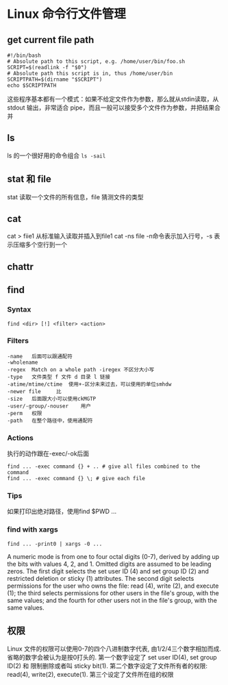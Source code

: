 # Linux 命令行文件管理

<!--
ID: a9e92bac-e10d-46bf-9c57-049fc2998715
Status: publish
Date: 2017-05-30T12:31:00
Modified: 2020-05-16T12:01:20
wp_id: 423
-->

## get current file path

```
#!/bin/bash 
# Absolute path to this script, e.g. /home/user/bin/foo.sh
SCRIPT=$(readlink -f "$0")
# Absolute path this script is in, thus /home/user/bin
SCRIPTPATH=$(dirname "$SCRIPT")
echo $SCRIPTPATH
```

这些程序基本都有一个模式：如果不给定文件作为参数，那么就从stdin读取，从 stdout 输出，非常适合 pipe，而且一般可以接受多个文件作为参数，并把结果合并

## ls

ls 的一个很好用的命令组合 `ls -sail`

## stat 和 file

stat 读取一个文件的所有信息，file 猜测文件的类型

## cat 

cat > fiie1 从标准输入读取并插入到file1
cat -ns file -n命令表示加入行号，-s 表示压缩多个空行到一个

## chattr

## find

### Syntax
```
find <dir> [!] <filter> <action>
```

### Filters
```
-name 	后面可以跟通配符
-wholename	
-regex 	Match on a whole path -iregex 不区分大小写
-type 	文件类型 f 文件 d 目录 l 链接
-atime/mtime/ctime 	使用+-区分未来过去，可以使用的单位smhdw
-newer file 	比
-size 	后面跟大小可以使用ckMGTP
-user/-group/-nouser 	用户
-perm 	权限
-path 	在整个路径中，使用通配符
```

### Actions

执行的动作跟在-exec/-ok后面
```
find ... -exec command {} + .. # give all files combined to the command
find ... -exec command {} \; # give each file
```

### Tips

如果打印出绝对路径，使用find $PWD ...

### find with xargs

`find ... -print0 | xargs -0 ...`

A numeric mode is from one to four octal digits (0-7), derived by adding up the bits with values 4, 2, and 1. Omitted digits are assumed to be leading zeros. The first digit selects the set user ID (4) and set group ID (2) and restricted deletion or sticky (1) attributes. The second digit selects permissions for the user who owns the file: read (4), write (2), and execute (1); the third selects permissions for other users in the file's group, with the same values; and the fourth for other users not in the file's group, with the same values.

## 权限
Linux 文件的权限可以使用0-7的四个八进制数字代表, 由1/2/4三个数字相加而成. 省略的数字会被认为是按0打头的. 第一个数字设定了 set user ID(4), set group ID(2) 和 限制删除或者叫 sticky bit(1). 第二个数字设定了文件所有者的权限: read(4), write(2), execute(1). 第三个设定了文件所在组的权限